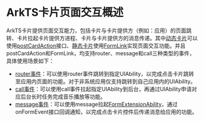 # ArkTS卡片页面交互概述

ArkTS卡片提供页面交互能力，包括卡片与卡片提供方（例如：应用）的页面跳转、卡片拉起卡片提供方进程、卡片与卡片提供方的消息传递。其中[动态卡片](arkts-form-overview.md#动态卡片)可以使用[postCardAction](../reference/apis-arkui/js-apis-postCardAction.md#postcardaction)接口、[静态卡片](arkts-form-overview.md#静态卡片)使用[FormLink](../reference/apis-arkui/arkui-ts/ts-container-formlink.md)实现页面交互功能。并且postCardAction和FormLink，均支持router、message和call三种类型的事件，具体使用场景如下：

- [router事件](arkts-ui-widget-event-router.md)：可以使用router事件跳转到指定UIAbility，以完成点击卡片跳转至应用内页面的功能。对于非系统应用仅支持跳转到自己应用内的UIAbility。
- [call事件](arkts-ui-widget-event-call.md)：可以使用call事件拉起指定UIAbility到后台，再通过UIAbility申请对应后台长时任务完成音乐播放等功能。
- [message事件](arkts-ui-widget-event-formextensionability.md)：可以使用message拉起[FormExtensionAbility](../reference/apis-form-kit/js-apis-app-form-formExtensionAbility.md)，通过onFormEvent接口回调通知，以完成点击卡片控件后传递消息给应用的功能。
